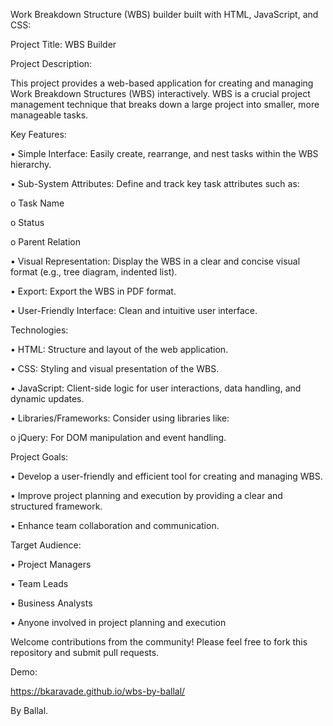 Work Breakdown Structure (WBS) builder built with HTML, JavaScript, and CSS:

Project Title: WBS Builder

Project Description:

This project provides a web-based application for creating and managing Work Breakdown Structures (WBS) interactively. WBS is a crucial project management technique that breaks down a large project into smaller, more manageable tasks.

Key Features:

•	Simple Interface: Easily create, rearrange, and nest tasks within the WBS hierarchy.

•	Sub-System Attributes: Define and track key task attributes such as: 

o	Task Name

o	Status

o	Parent Relation

•	Visual Representation: Display the WBS in a clear and concise visual format (e.g., tree diagram, indented list).

•	Export: Export the WBS in PDF format.

•	User-Friendly Interface: Clean and intuitive user interface.

Technologies:

•	HTML: Structure and layout of the web application.

•	CSS: Styling and visual presentation of the WBS.

•	JavaScript: Client-side logic for user interactions, data handling, and dynamic updates.

•	Libraries/Frameworks: Consider using libraries like: 

o	jQuery: For DOM manipulation and event handling.

Project Goals:

•	Develop a user-friendly and efficient tool for creating and managing WBS.

•	Improve project planning and execution by providing a clear and structured framework.

•	Enhance team collaboration and communication.

Target Audience:

•	Project Managers

•	Team Leads

•	Business Analysts

•	Anyone involved in project planning and execution

Welcome contributions from the community! Please feel free to fork this repository and submit pull requests.

Demo: 

https://bkaravade.github.io/wbs-by-ballal/



By Ballal.

